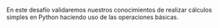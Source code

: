 En este desafío validaremos nuestros conocimientos de realizar cálculos simples en Python
haciendo uso de las operaciones básicas.
